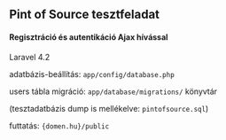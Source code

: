 ## Pint of Source tesztfeladat

#### Regisztráció és autentikáció Ajax hívással

Laravel 4.2

adatbázis-beállítás:
`app/config/database.php`

users tábla migráció:
`app/database/migrations/` könyvtár

(tesztadatbázis dump is mellékelve: `pintofsource.sql`)

futtatás:
`{domen.hu}/public`




